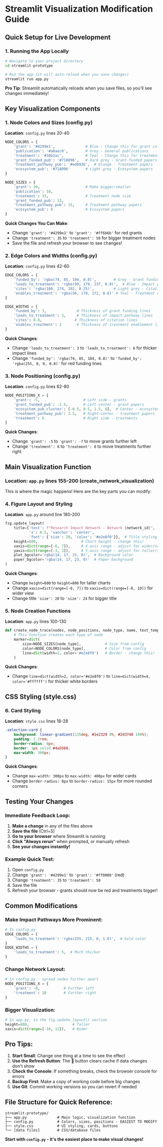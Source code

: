# Streamlit Visualization Modification Guide

## Quick Setup for Live Development

### 1. Running the App Locally
```bash
# Navigate to your project directory
cd streamlit-prototype

# Run the app (it will auto-reload when you save changes)
streamlit run app.py
```

**Pro Tip**: Streamlit automatically reloads when you save files, so you'll see changes immediately!

## Key Visualization Components

### 1. Node Colors and Sizes (config.py)

**Location**: `config.py` lines 20-40

```python
NODE_COLORS = {
    'grant': '#4299e1',              # Blue - Change this for grant color
    'publication': '#a0aec0',        # Grey - General publications
    'treatment': '#38b2ac',          # Teal - Change this for treatment color
    'grant_funded_pub': '#718096',   # Dark grey - Grant-funded papers
    'treatment_pathway_pub': '#ed8936',  # Orange - Treatment papers
    'ecosystem_pub': '#718096'       # Light grey - Ecosystem papers
}

NODE_SIZES = {
    'grant': 30,                     # Make bigger/smaller
    'publication': 10,
    'treatment': 35,                 # Treatment node size
    'grant_funded_pub': 12,
    'treatment_pathway_pub': 15,     # Treatment pathway papers
    'ecosystem_pub': 8               # Ecosystem papers
}
```

**Quick Changes You Can Make**:
- Change `'grant': '#4299e1'` to `'grant': '#ff6b6b'` for red grants
- Change `'treatment': 35` to `'treatment': 50` for bigger treatment nodes
- Save the file and refresh your browser to see changes!

### 2. Edge Colors and Widths (config.py)

**Location**: `config.py` lines 42-60

```python
EDGE_COLORS = {
    'funded_by': 'rgba(74, 85, 104, 0.8)',        # Grey - Grant funding
    'leads_to_treatment': 'rgba(99, 179, 237, 0.9)',  # Blue - Impact pathway
    'cites': 'rgba(160, 174, 192, 0.25)',         # Light grey - Citations
    'enables_treatment': 'rgba(56, 178, 172, 0.8)' # Teal - Treatment enablement
}

EDGE_WIDTHS = {
    'funded_by': 3,              # Thickness of grant funding lines
    'leads_to_treatment': 3,     # Thickness of impact pathway lines
    'cites': 0.8,               # Thickness of citation lines
    'enables_treatment': 2       # Thickness of treatment enablement lines
}
```

**Quick Changes**:
- Change `'leads_to_treatment': 3` to `'leads_to_treatment': 6` for thicker impact lines
- Change `'funded_by': 'rgba(74, 85, 104, 0.8)'` to `'funded_by': 'rgba(255, 0, 0, 0.8)'` for red funding lines

### 3. Node Positioning (config.py)

**Location**: `config.py` lines 62-80

```python
NODE_POSITIONS_X = {
    'grant': -5,                    # Left side - grants
    'grant_funded_pub': -2.5,       # Left-center - grant papers
    'ecosystem_pub_cluster': [-0.5, 0.5, 1.5, 0],  # Center - ecosystem
    'treatment_pathway_pub': 3.5,   # Right-center - treatment papers
    'treatment': 6                  # Right side - treatments
}
```

**Quick Changes**:
- Change `'grant': -5` to `'grant': -7` to move grants further left
- Change `'treatment': 6` to `'treatment': 8` to move treatments further right

## Main Visualization Function

### Location: `app.py` lines 155-200 (create_network_visualization)

This is where the magic happens! Here are the key parts you can modify:

### 4. Figure Layout and Styling

**Location**: `app.py` around line 180-200

```python
fig.update_layout(
    title={'text': f"Research Impact Network - Network {network_id}", 
           'x': 0.5, 'xanchor': 'center', 
           'font': {'size': 20, 'color': '#e2e8f0'}},  # Title styling
    height=600,                    # Chart height - change this!
    xaxis=dict(range=[-6, 7]),     # X-axis range - adjust for wider/narrower
    yaxis=dict(range=[-3, 3]),     # Y-axis range - adjust for taller/shorter
    plot_bgcolor='rgba(14, 17, 23, 0)',  # Background color
    paper_bgcolor='rgba(14, 17, 23, 0)'  # Paper background
)
```

**Quick Changes**:
- Change `height=600` to `height=800` for taller charts
- Change `xaxis=dict(range=[-6, 7])` to `xaxis=dict(range=[-8, 10])` for wider view
- Change title `'size': 20` to `'size': 24` for bigger title

### 5. Node Creation Functions

**Location**: `app.py` lines 100-130

```python
def create_node_trace(nodes, node_positions, node_type, name, text_template, showlegend):
    # This function creates each type of node
    marker=dict(
        size=NODE_SIZES[node_type],           # Size from config
        color=NODE_COLORS[node_type],         # Color from config
        line=dict(width=2, color='#e2e8f0')   # Border - change this!
    )
```

**Quick Changes**:
- Change `line=dict(width=2, color='#e2e8f0')` to `line=dict(width=4, color='#ffffff')` for thicker white borders

## CSS Styling (style.css)

### 6. Card Styling

**Location**: `style.css` lines 18-28

```css
.selection-card { 
    background: linear-gradient(135deg, #1e2329 0%, #2d3748 100%);
    padding: 1.2rem; 
    border-radius: 8px; 
    border: 1px solid #4a5568; 
    max-width: 300px;
}
```

**Quick Changes**:
- Change `max-width: 300px` to `max-width: 400px` for wider cards
- Change `border-radius: 8px` to `border-radius: 15px` for more rounded corners

## Testing Your Changes

### Immediate Feedback Loop:

1. **Make a change** in any of the files above
2. **Save the file** (Ctrl+S)
3. **Go to your browser** where Streamlit is running
4. **Click "Always rerun"** when prompted, or manually refresh
5. **See your changes instantly!**

### Example Quick Test:

1. Open `config.py`
2. Change `'grant': '#4299e1'` to `'grant': '#ff0000'` (red)
3. Change `'treatment': 35` to `'treatment': 50`
4. Save the file
5. Refresh your browser - grants should now be red and treatments bigger!

## Common Modifications

### Make Impact Pathways More Prominent:
```python
# In config.py
EDGE_COLORS = {
    'leads_to_treatment': 'rgba(255, 215, 0, 1.0)',  # Gold color
}
EDGE_WIDTHS = {
    'leads_to_treatment': 5,  # Much thicker
}
```

### Change Network Layout:
```python
# In config.py - spread nodes further apart
NODE_POSITIONS_X = {
    'grant': -8,           # Further left
    'treatment': 10        # Further right
}
```

### Bigger Visualization:
```python
# In app.py, in the fig.update_layout() section
height=800,                    # Taller
xaxis=dict(range=[-10, 12]),   # Wider
```

## Pro Tips:

1. **Start Small**: Change one thing at a time to see the effect
2. **Use the Refresh Button**: The 🔄 button clears cache if data changes don't show
3. **Check the Console**: If something breaks, check the browser console for errors
4. **Backup First**: Make a copy of working code before big changes
5. **Use Git**: Commit working versions so you can revert if needed

## File Structure for Quick Reference:

```
streamlit-prototype/
├── app.py              # Main logic, visualization function
├── config.py           # Colors, sizes, positions - EASIEST TO MODIFY
├── style.css           # UI styling, cards, buttons
└── [data files]        # CSV/database files
```

**Start with `config.py` - it's the easiest place to make visual changes!**
